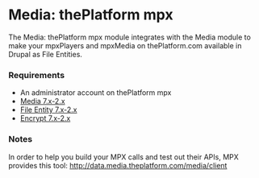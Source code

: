 Media: thePlatform mpx
======================

The Media: thePlatform mpx module integrates with the Media module to make your mpxPlayers and mpxMedia on thePlatform.com available in Drupal as File Entities.

### Requirements

* An administrator account on thePlatform mpx
* [Media 7.x-2.x](https://www.drupal.org/project/media)
* [File Entity 7.x-2.x](https://www.drupal.org/project/file_entity)
* [Encrypt 7.x-2.x](https://www.drupal.org/project/encrypt)

### Notes

In order to help you build your MPX calls and test out their APIs, MPX provides this tool: http://data.media.theplatform.com/media/client

